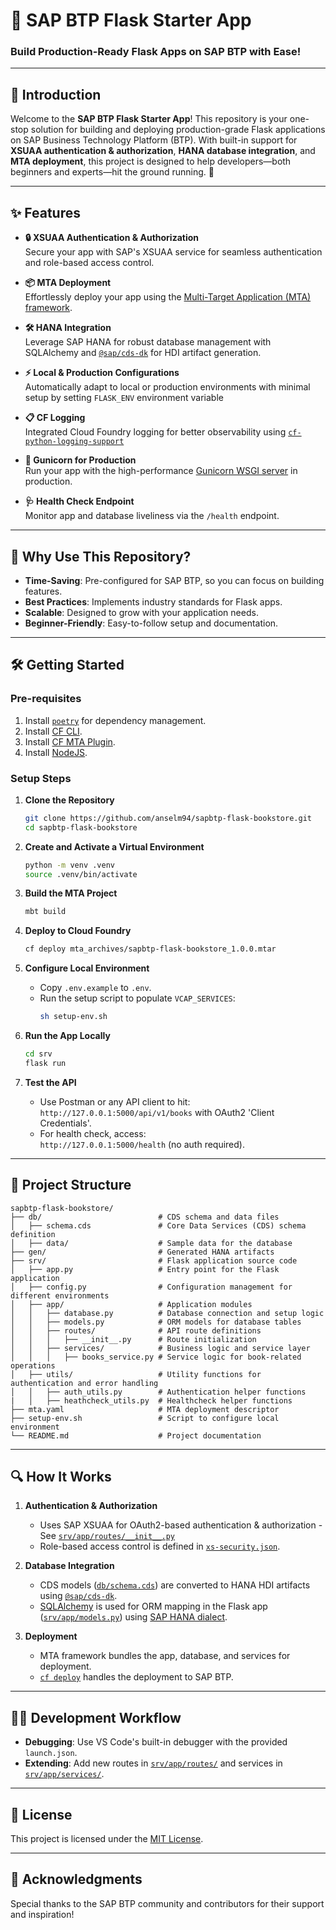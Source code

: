 # 🚀 **SAP BTP Flask Starter App**

### **Build Production-Ready Flask Apps on SAP BTP with Ease!**

---

## 🌟 **Introduction**

Welcome to the **SAP BTP Flask Starter App**! This repository is your one-stop solution for building and deploying production-grade Flask applications on SAP Business Technology Platform (BTP). With built-in support for **XSUAA authentication & authorization**, **HANA database integration**, and **MTA deployment**, this project is designed to help developers—both beginners and experts—hit the ground running. 🎉

---

## ✨ **Features**

- **🔒 XSUAA Authentication & Authorization**  
  Secure your app with SAP's XSUAA service for seamless authentication and role-based access control.

- **📦 MTA Deployment**  
  Effortlessly deploy your app using the [Multi-Target Application (MTA) framework](https://help.sap.com/docs/btp/sap-business-technology-platform/multitarget-applications-in-cloud-foundry-environment).

- **🛠️ HANA Integration**  
  Leverage SAP HANA for robust database management with SQLAlchemy and [`@sap/cds-dk`](https://www.npmjs.com/package/@sap/cds-dk) for HDI artifact generation.

- **⚡ Local & Production Configurations**  
  Automatically adapt to local or production environments with minimal setup by setting `FLASK_ENV` environment variable

- **📋 CF Logging**  
  Integrated Cloud Foundry logging for better observability using [`cf-python-logging-support`](https://github.com/SAP/cf-python-logging-support)

- **🚀 Gunicorn for Production**  
  Run your app with the high-performance [Gunicorn WSGI server](https://gunicorn.org/) in production.

- **🩺 Health Check Endpoint**  
  Monitor app and database liveliness via the `/health` endpoint.

---

## 🤔 **Why Use This Repository?**

- **Time-Saving**: Pre-configured for SAP BTP, so you can focus on building features.
- **Best Practices**: Implements industry standards for Flask apps.
- **Scalable**: Designed to grow with your application needs.
- **Beginner-Friendly**: Easy-to-follow setup and documentation.

---

## 🛠️ **Getting Started**

### **Pre-requisites**

1. Install [`poetry`](https://python-poetry.org/docs/#installation) for dependency management.
2. Install [CF CLI](https://docs.cloudfoundry.org/cf-cli/install-go-cli.html).
3. Install [CF MTA Plugin](https://github.com/cloudfoundry/multiapps-cli-plugin).
4. Install [NodeJS](https://nodejs.org/en/download).

### **Setup Steps**

1. **Clone the Repository**

   ```bash
   git clone https://github.com/anselm94/sapbtp-flask-bookstore.git
   cd sapbtp-flask-bookstore
   ```

2. **Create and Activate a Virtual Environment**

   ```bash
   python -m venv .venv
   source .venv/bin/activate
   ```

3. **Build the MTA Project**

   ```bash
   mbt build
   ```

4. **Deploy to Cloud Foundry**

   ```bash
   cf deploy mta_archives/sapbtp-flask-bookstore_1.0.0.mtar
   ```

5. **Configure Local Environment**

   - Copy `.env.example` to `.env`.
   - Run the setup script to populate `VCAP_SERVICES`:
     ```bash
     sh setup-env.sh
     ```

6. **Run the App Locally**

   ```bash
   cd srv
   flask run
   ```

7. **Test the API**
   - Use Postman or any API client to hit:  
     `http://127.0.0.1:5000/api/v1/books` with OAuth2 'Client Credentials'.
   - For health check, access:  
     `http://127.0.0.1:5000/health` (no auth required).

---

## 📂 **Project Structure**

```plaintext
sapbtp-flask-bookstore/
├── db/                          # CDS schema and data files
│   ├── schema.cds               # Core Data Services (CDS) schema definition
│   ├── data/                    # Sample data for the database
├── gen/                         # Generated HANA artifacts
├── srv/                         # Flask application source code
│   ├── app.py                   # Entry point for the Flask application
│   ├── config.py                # Configuration management for different environments
│   ├── app/                     # Application modules
│   │   ├── database.py          # Database connection and setup logic
│   │   ├── models.py            # ORM models for database tables
│   │   ├── routes/              # API route definitions
│   │   │   ├── __init__.py      # Route initialization
│   │   ├── services/            # Business logic and service layer
│   │   │   ├── books_service.py # Service logic for book-related operations
│   ├── utils/                   # Utility functions for authentication and error handling
│   │   ├── auth_utils.py        # Authentication helper functions
|   │   ├── heathcheck_utils.py  # Healthcheck helper functions
├── mta.yaml                     # MTA deployment descriptor
├── setup-env.sh                 # Script to configure local environment
└── README.md                    # Project documentation
```

---

## 🔍 **How It Works**

1. **Authentication & Authorization**

   - Uses SAP XSUAA for OAuth2-based authentication & authorization - See [`srv/app/routes/__init__.py`](srv/app/routes/__init__.py)
   - Role-based access control is defined in [`xs-security.json`](./xs-security.json).

2. **Database Integration**

   - CDS models ([`db/schema.cds`](./db/schema.cds)) are converted to HANA HDI artifacts using [`@sap/cds-dk`](https://www.npmjs.com/package/@sap/cds-dk).
   - [SQLAlchemy](https://flask-sqlalchemy.readthedocs.io/en/stable/) is used for ORM mapping in the Flask app ([`srv/app/models.py`](./srv/app/models.py)) using [SAP HANA dialect](https://github.com/SAP/sqlalchemy-hana).

3. **Deployment**
   - MTA framework bundles the app, database, and services for deployment.
   - [`cf deploy`](https://docs.cloudfoundry.org/devguide/deploy-apps.html) handles the deployment to SAP BTP.

---

## 🧑‍💻 **Development Workflow**

- **Debugging**: Use VS Code's built-in debugger with the provided `launch.json`.
- **Extending**: Add new routes in [`srv/app/routes/`](./srv/app/routes/) and services in [`srv/app/services/`](./srv/app/services/).

---

## 📜 **License**

This project is licensed under the [MIT License](./LICENSE).

---

## 🙌 **Acknowledgments**

Special thanks to the SAP BTP community and contributors for their support and inspiration!

